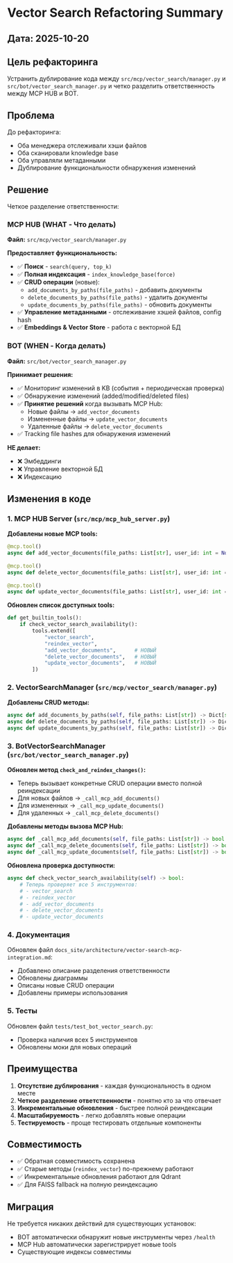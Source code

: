 # Vector Search Refactoring Summary

## Дата: 2025-10-20

## Цель рефакторинга

Устранить дублирование кода между `src/mcp/vector_search/manager.py` и `src/bot/vector_search_manager.py` и четко разделить ответственность между MCP HUB и BOT.

## Проблема

До рефакторинга:
- Оба менеджера отслеживали хэши файлов
- Оба сканировали knowledge base
- Оба управляли метаданными
- Дублирование функциональности обнаружения изменений

## Решение

Четкое разделение ответственности:

### MCP HUB (WHAT - Что делать)
**Файл:** `src/mcp/vector_search/manager.py`

**Предоставляет функциональность:**
- ✅ **Поиск** - `search(query, top_k)`
- ✅ **Полная индексация** - `index_knowledge_base(force)`
- ✅ **CRUD операции** (новые):
  - `add_documents_by_paths(file_paths)` - добавить документы
  - `delete_documents_by_paths(file_paths)` - удалить документы
  - `update_documents_by_paths(file_paths)` - обновить документы
- ✅ **Управление метаданными** - отслеживание хэшей файлов, config hash
- ✅ **Embeddings & Vector Store** - работа с векторной БД

### BOT (WHEN - Когда делать)
**Файл:** `src/bot/vector_search_manager.py`

**Принимает решения:**
- ✅ Мониторинг изменений в KB (события + периодическая проверка)
- ✅ Обнаружение изменений (added/modified/deleted files)
- ✅ **Принятие решений** когда вызывать MCP Hub:
  - Новые файлы → `add_vector_documents`
  - Измененные файлы → `update_vector_documents`
  - Удаленные файлы → `delete_vector_documents`
- ✅ Tracking file hashes для обнаружения изменений

**НЕ делает:**
- ❌ Эмбеддинги
- ❌ Управление векторной БД
- ❌ Индексацию

## Изменения в коде

### 1. MCP HUB Server (`src/mcp/mcp_hub_server.py`)

**Добавлены новые MCP tools:**
```python
@mcp.tool()
async def add_vector_documents(file_paths: List[str], user_id: int = None) -> dict
    
@mcp.tool()
async def delete_vector_documents(file_paths: List[str], user_id: int = None) -> dict
    
@mcp.tool()
async def update_vector_documents(file_paths: List[str], user_id: int = None) -> dict
```

**Обновлен список доступных tools:**
```python
def get_builtin_tools():
    if check_vector_search_availability():
        tools.extend([
            "vector_search",
            "reindex_vector",
            "add_vector_documents",      # НОВЫЙ
            "delete_vector_documents",   # НОВЫЙ
            "update_vector_documents",   # НОВЫЙ
        ])
```

### 2. VectorSearchManager (`src/mcp/vector_search/manager.py`)

**Добавлены CRUD методы:**
```python
async def add_documents_by_paths(self, file_paths: List[str]) -> Dict[str, Any]
async def delete_documents_by_paths(self, file_paths: List[str]) -> Dict[str, Any]
async def update_documents_by_paths(self, file_paths: List[str]) -> Dict[str, Any]
```

### 3. BotVectorSearchManager (`src/bot/vector_search_manager.py`)

**Обновлен метод `check_and_reindex_changes()`:**
- Теперь вызывает конкретные CRUD операции вместо полной реиндексации
- Для новых файлов → `_call_mcp_add_documents()`
- Для измененных → `_call_mcp_update_documents()`
- Для удаленных → `_call_mcp_delete_documents()`

**Добавлены методы вызова MCP Hub:**
```python
async def _call_mcp_add_documents(self, file_paths: List[str]) -> bool
async def _call_mcp_delete_documents(self, file_paths: List[str]) -> bool
async def _call_mcp_update_documents(self, file_paths: List[str]) -> bool
```

**Обновлена проверка доступности:**
```python
async def check_vector_search_availability(self) -> bool:
    # Теперь проверяет все 5 инструментов:
    # - vector_search
    # - reindex_vector
    # - add_vector_documents
    # - delete_vector_documents
    # - update_vector_documents
```

### 4. Документация

Обновлен файл `docs_site/architecture/vector-search-mcp-integration.md`:
- Добавлено описание разделения ответственности
- Обновлены диаграммы
- Описаны новые CRUD операции
- Добавлены примеры использования

### 5. Тесты

Обновлен файл `tests/test_bot_vector_search.py`:
- Проверка наличия всех 5 инструментов
- Обновлены моки для новых операций

## Преимущества

1. **Отсутствие дублирования** - каждая функциональность в одном месте
2. **Четкое разделение ответственности** - понятно кто за что отвечает
3. **Инкрементальные обновления** - быстрее полной реиндексации
4. **Масштабируемость** - легко добавлять новые операции
5. **Тестируемость** - проще тестировать отдельные компоненты

## Совместимость

- ✅ Обратная совместимость сохранена
- ✅ Старые методы (`reindex_vector`) по-прежнему работают
- ✅ Инкрементальные обновления работают для Qdrant
- ✅ Для FAISS fallback на полную реиндексацию

## Миграция

Не требуется никаких действий для существующих установок:
- BOT автоматически обнаружит новые инструменты через `/health`
- MCP Hub автоматически зарегистрирует новые tools
- Существующие индексы совместимы
